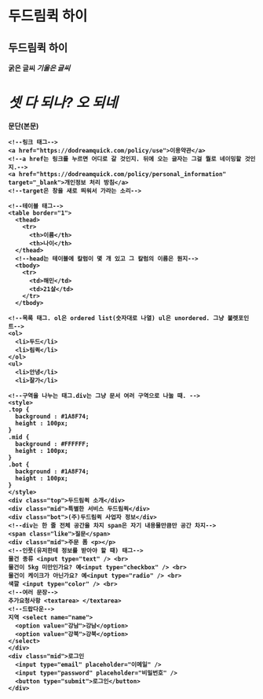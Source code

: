 <html>
  <head> <!--홈페이지에 대한 정보-->
    <title>두드림퀵 홈페이지</title>
    <meta charset="utf-8"> <!--글씨 안 깨지도록-->
    <link href="style.css" rel="stylesheet" 
    type="text/css"/>
    <!--어떤 파일을 불러오는 것. type은 그게 무슨 파일인지를 소개.-->
    <meta name ="description" content="노인지하철택배">
    <!--이 웹사이트가 어떤 정보를 담고 있는지. 사이트 소개-->
  </head>
  <body>
    <!--텍스트 관련 태그들-->
    <h1>두드림퀵 하이</h1>
    <h2>두드림퀵 하이</h2>
    <!--h1부터 h6까지 있는데 이게 다 글씨 크기 관련된 것-->
    <b>굵은 글씨</b1>
    <i>기울은 글씨</i>
    <h1><b1><i>셋 다 되나? 오 되네</i></bi></h1>
    <p>문단(본문)</p>

    <!--링크 태그-->
    <a href="https://dodreamquick.com/policy/use">이용약관</a>
    <!--a href는 링크를 누르면 어디로 갈 것인지. 뒤에 오는 글자는 그걸 뭘로 네이밍할 것인지.-->
    <a href="https://dodreamquick.com/policy/personal_information" target="_blank">개인정보 처리 방침</a>
    <!--target은 창을 새로 띄워서 가라는 소리-->
    
    <!--테이블 태그-->
    <table border="1">
      <thead>
        <tr>
          <th>이름</th>
          <th>나이</th>
      </thead>
      <!--head는 테이블에 칼럼이 몇 개 있고 그 칼럼의 이름은 뭔지-->
      <tbody>
        <tr>
          <td>해민</td>
          <td>21살</td>
        </tr>
      </tbody>

    <!--목록 태그. ol은 ordered list(숫자대로 나열) ul은 unordered. 그냥 불렛포인트-->
    <ol> 
      <li>두드</li>
      <li>림퀵</li>
    </ol>
    <ul>
      <li>안녕</li>
      <li>잘가</li>

    <!--구역을 나누는 태그.div는 그냥 문서 여러 구역으로 나눌 때. -->
    <style>
    .top {
      background : #1A8F74;
      height : 100px;
    }
    .mid {
      background : #FFFFFF;
      height : 100px;
    }
    .bot {
      background : #1A8F74;
      height : 100px;
    }
    </style>
    <div class="top">두드림퀵 소개</div>
    <div class="mid">특별한 서비스 두드림퀵</div>
    <div class="bot">(주)두드림퀵 사업자 정보</div>
    <!--div는 한 줄 전체 공간을 차지 span은 자기 내용물만큼만 공간 차지-->
    <span class="like">질문</span>
    <div class="mid">주문 폼 <p></p>
    <!--인풋(유저한테 정보를 받아야 할 때) 태그-->
    물건 종류 <input type="text" /> <br>
    물건이 5kg 미만인가요? 예<input type="checkbox" /> <br> 
    물건이 케이크가 아닌가요? 예<input type="radio" /> <br> 
    색깔 <input type="color" /> <br> 
    <!--여러 문장-->
    추가요청사항 <textarea> </textarea>
    <!--드랍다운-->
    지역 <select name="name">
      <option value="강남">강남</option>
      <option value="강북">강북</option>
    </select>
    </div>
    <div class="mid">로그인
      <input type="email" placeholder="이메일" />
      <input type="password" placeholder="비밀번호" />
      <button type="submit">로그인</button>
    </div>
  </body>
</html>
